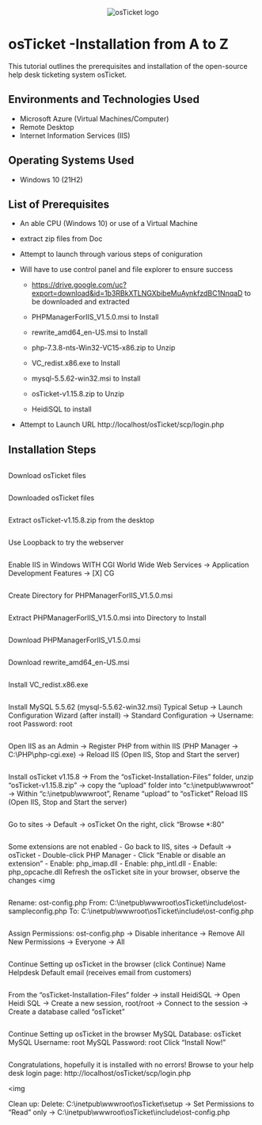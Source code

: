 <p align="center">
<img src="https://i.imgur.com/Clzj7Xs.png" alt="osTicket logo"/>
</p>

<h1>osTicket -Installation from A to Z </h1>
This tutorial outlines the prerequisites and installation of the open-source help desk ticketing system osTicket.<br />


<h2>Environments and Technologies Used</h2>

- Microsoft Azure (Virtual Machines/Computer)
- Remote Desktop
- Internet Information Services (IIS)

<h2>Operating Systems Used </h2>

- Windows 10</b> (21H2)

<h2>List of Prerequisites</h2>

- An able CPU (Windows 10) or use of a Virtual Machine
- extract zip files from Doc 
- Attempt to launch through various steps of coniguration

- Will have to use control panel and file explorer to ensure success

  - https://drive.google.com/uc?export=download&id=1b3RBkXTLNGXbibeMuAynkfzdBC1NnqaD to be downloaded and extracted

  - PHPManagerForIIS_V1.5.0.msi to Install

  - rewrite_amd64_en-US.msi to Install
  
  - php-7.3.8-nts-Win32-VC15-x86.zip to Unzip
  
  - VC_redist.x86.exe to Install
  
  - mysql-5.5.62-win32.msi to Install
  
  - osTicket-v1.15.8.zip to Unzip

  - HeidiSQL to install
  
- Attempt to Launch URL  http://localhost/osTicket/scp/login.php

<h2>Installation Steps</h2>

<p>
<img https://i.imgur.com/teQ7FSV.png 
</p>
<p>
Download osTicket files

</p>
<img 
</p>
<p>
Downloaded osTicket files

<p>
<img 
</p>
<p>
Extract osTicket-v1.15.8.zip from the desktop
  
</p>
<img 
</p>
<p>
Use Loopback to try the webserver

<p>
<img 
</p>
<p>
Enable IIS in Windows WITH CGI
World Wide Web Services -> Application Development Features -> [X] CG
<br />

<p>
<img 
</p>
<p>
Create Directory for PHPManagerForIIS_V1.5.0.msi 

</p>
<img 
</p>
<p>
Extract PHPManagerForIIS_V1.5.0.msi into Directory to Install

<p>
<img 
</p>
<p>
Download PHPManagerForIIS_V1.5.0.msi

<p>
<img 
</p>
<p>
Download rewrite_amd64_en-US.msi

<p>
<img 
</p>
<p>
Install VC_redist.x86.exe

</p>
<img
</p>
<p> 
Install MySQL 5.5.62 (mysql-5.5.62-win32.msi)
Typical Setup -> Launch Configuration Wizard (after install) -> Standard Configuration ->
Username: root
Password: root

</p>
<img 
</p>
<p> 
Open IIS as an Admin -> Register PHP from within IIS (PHP Manager -> C:\PHP\php-cgi.exe) -> Reload IIS (Open IIS, Stop and Start the server)

</p>
<img  
</p>
<p> 
Install osTicket v1.15.8 -> From the “osTicket-Installation-Files” folder, unzip “osTicket-v1.15.8.zip” -> copy the “upload” folder into “c:\inetpub\wwwroot” -> Within “c:\inetpub\wwwroot”, Rename “upload” to “osTicket”
Reload IIS (Open IIS, Stop and Start the server)
  
</p>
<img 
</p>
<p> 
Go to sites -> Default -> osTicket
On the right, click “Browse *:80”

</p>
<img 
</p>
<p>
Some extensions are not enabled
  - Go back to IIS, sites -> Default -> osTicket
  - Double-click PHP Manager
  - Click “Enable or disable an extension”
  - Enable: php_imap.dll
  - Enable: php_intl.dll
  - Enable: php_opcache.dll
Refresh the osTicket site in your browser, observe the changes
<img 

<img 

</p>
<img 
</p>
<p>
Rename: ost-config.php From: C:\inetpub\wwwroot\osTicket\include\ost-sampleconfig.php To: C:\inetpub\wwwroot\osTicket\include\ost-config.php

</p>
<img  
</p>
<p>
Assign Permissions: ost-config.php -> Disable inheritance -> Remove All New Permissions -> Everyone -> All

</p>
<img 
</p>
<p>
Continue Setting up osTicket in the browser (click Continue)
Name Helpdesk
Default email (receives email from customers)

</p>
<img 
</p>
<p>
From the “osTicket-Installation-Files” folder -> install HeidiSQL -> Open Heidi SQL -> Create a new session, root/root -> Connect to the session -> Create a database called “osTicket”

</p>
<img 
</p>
<p>
Continue Setting up osTicket in the browser
MySQL Database: osTicket
MySQL Username: root
MySQL Password: root
Click “Install Now!”

</p>
<img 
</p>
<p>
Congratulations, hopefully it is installed with no errors!
Browse to your help desk login page: http://localhost/osTicket/scp/login.php

<img 

</p>
Clean up: Delete: C:\inetpub\wwwroot\osTicket\setup -> Set Permissions to “Read” only -> C:\inetpub\wwwroot\osTicket\include\ost-config.php

